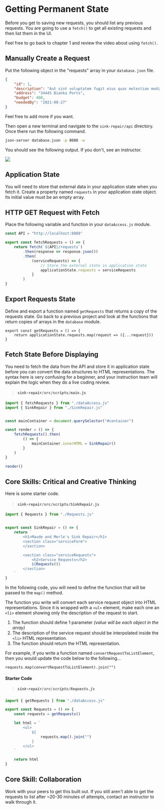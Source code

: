 # Getting Permanent State

Before you get to saving new requests, you should list any previous requests. You are going to use a `fetch()` to get all existing requests and then list them in the UI.

Feel free to go back to chapter 1 and review the video about using `fetch()`.

## Manually Create a Request

Put the following object in the "requests" array in your `database.json` file.

```json
{
    "id": 1,
    "description": "Aut sint voluptatem fugit eius quas molestiae modi.",
    "address": "34445 Bianka Ports",
    "budget": 400,
    "neededBy": "2021-08-27"
}
```

Feel free to add more if you want.

Then open a new terminal and navigate to the `sink-repair/api` directory. Once there run the following command.

```sh
json-server database.json -p 8088 -w
```

You should see the following output. If you don't, see an instructor.

![](./images/sink-repair-starting-json-server.gif)

## Application State

You will need to store that external data in your application state when you fetch it. Create a property named `requests` in your application state object. Its initial value must be an empty array.

## HTTP GET Request with Fetch

Place the following variable and function in your `dataAccess.js` module.

```js
const API = "http://localhost:8088"

export const fetchRequests = () => {
    return fetch(`${API}/requests`)
        .then(response => response.json())
        .then(
            (serviceRequests) => {
                // Store the external state in application state
                applicationState.requests = serviceRequests
            }
        )
}
```

## Export Requests State

Define and export a function named `getRequests` that returns a copy of the requests state. Go back to a previous project and look at the functions that return copies of arrays in the `database` module.

```
export const getRequests = () => {
    return applicationState.requests.map(request => ({...request}))
}
```

## Fetch State Before Displaying

You need to fetch the data from the API and store it in application state before you can convert the data structures to HTML representations. The syntax here is very confusing for a beginner, and your instruction team will explain the logic when they do a live coding review.

> #### `sink-repair/src/scripts/main.js`

```js
import { fetchRequests } from "./dataAccess.js"
import { SinkRepair } from "./SinkRepair.js"


const mainContainer = document.querySelector("#container")

const render = () => {
    fetchRequests().then(
        () => {
            mainContainer.innerHTML = SinkRepair()
        }
    )
}

render()
```


## Core Skills: Critical and Creative Thinking

Here is some starter code.

> #### `sink-repair/src/scripts/SinkRepair.js`

```js
import { Requests } from "./Requests.js"


export const SinkRepair = () => {
    return `
        <h1>Maude and Merle's Sink Repair</h1>
        <section class="serviceForm">
        </section>

        <section class="serviceRequests">
            <h2>Service Requests</h2>
            ${Requests()}
        </section>
    `
}
```

In the following code, you will need to define the function that will be passed to the `map()` method.

The function you write will convert each service request object into HTML representations. Since it is wrapped with a `<ul>` element, make each one an `<li>` element showing only the description of the request to start.

1. The function should define 1 parameter _(value will be each object in the array)_
3. The description of the service request should be interpolated inside the `<li>` HTML representation.
2. The function should return the HTML representation.

For example, if you write a function named `convertRequestToListElement`, then you would update the code below to  the following...


```
requests.map(convertRequestToListElement).join("")
```

#### Starter Code

> ##### `sink-repair/src/scripts/Requests.js`

```js
import { getRequests } from "./dataAccess.js"

export const Requests = () => {
    const requests = getRequests()

    let html = `
        <ul>
            ${
                requests.map().join("")
            }
        </ul>
    `

    return html
}
```

## Core Skill: Collaboration

Work with your peers to get this built out. If you still aren't able to get the requests to list after ~20-30 minutes of attempts, contact an instructor to walk through it.
